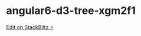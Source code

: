 # angular6-d3-tree-xgm2f1

[Edit on StackBlitz ⚡️](https://stackblitz.com/edit/angular6-d3-tree-xgm2f1)